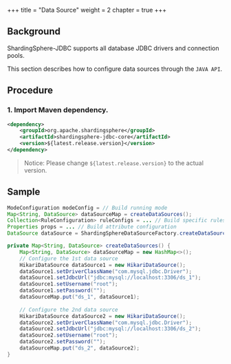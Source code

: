 +++
title = "Data Source"
weight = 2
chapter = true
+++

## Background

ShardingSphere-JDBC supports all database JDBC drivers and connection pools.

This section describes how to configure data sources through the `JAVA API`.

## Procedure

### 1. Import Maven dependency.

```xml
<dependency>
    <groupId>org.apache.shardingsphere</groupId>
    <artifactId>shardingsphere-jdbc-core</artifactId>
    <version>${latest.release.version}</version>
</dependency>
```

> Notice: Please change `${latest.release.version}` to the actual version.

## Sample

```java
ModeConfiguration modeConfig = // Build running mode
Map<String, DataSource> dataSourceMap = createDataSources();
Collection<RuleConfiguration> ruleConfigs = ... // Build specific rules
Properties props = ... // Build attribute configuration
DataSource dataSource = ShardingSphereDataSourceFactory.createDataSource(databaseName, modeConfig, dataSourceMap, ruleConfigs, props);

private Map<String, DataSource> createDataSources() {
    Map<String, DataSource> dataSourceMap = new HashMap<>();
    // Configure the 1st data source
    HikariDataSource dataSource1 = new HikariDataSource();
    dataSource1.setDriverClassName("com.mysql.jdbc.Driver");
    dataSource1.setJdbcUrl("jdbc:mysql://localhost:3306/ds_1");
    dataSource1.setUsername("root");
    dataSource1.setPassword("");
    dataSourceMap.put("ds_1", dataSource1);
    
    // Configure the 2nd data source
    HikariDataSource dataSource2 = new HikariDataSource();
    dataSource2.setDriverClassName("com.mysql.jdbc.Driver");
    dataSource2.setJdbcUrl("jdbc:mysql://localhost:3306/ds_2");
    dataSource2.setUsername("root");
    dataSource2.setPassword("");
    dataSourceMap.put("ds_2", dataSource2);
}
```

